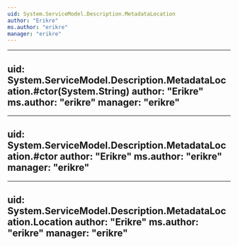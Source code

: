 ```yaml
---
uid: System.ServiceModel.Description.MetadataLocation
author: "Erikre"
ms.author: "erikre"
manager: "erikre"
---
```


---
uid: System.ServiceModel.Description.MetadataLocation.#ctor(System.String)
author: "Erikre"
ms.author: "erikre"
manager: "erikre"
---

---
uid: System.ServiceModel.Description.MetadataLocation.#ctor
author: "Erikre"
ms.author: "erikre"
manager: "erikre"
---

---
uid: System.ServiceModel.Description.MetadataLocation.Location
author: "Erikre"
ms.author: "erikre"
manager: "erikre"
---
